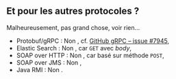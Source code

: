 ## Et pour les autres protocoles&nbsp;?

Malheureusement, pas grand chose, voir rien…

<sequential-entrance v-if="!$slidev.nav.isPrintMode" fromRight>

- Protobuf/gRPC&nbsp;: Non <icon-park-outline-confounded-face class="confounded" />, cf. [GitHub gRPC – issue #7945](https://github.com/grpc/grpc/issues/7945),
- Elastic Search&nbsp;: Non <icon-park-outline-confounded-face class="confounded" />, car `GET` avec _body_,
- SOAP over HTTP&nbsp;: Non <icon-park-outline-confounded-face class="confounded" />, car basé sur méthode `POST`,
- SOAP over JMS&nbsp;: Non <icon-park-outline-confounded-face class="confounded" />,
- Java RMI&nbsp;: Non <icon-park-outline-confounded-face class="confounded" />.

</sequential-entrance>